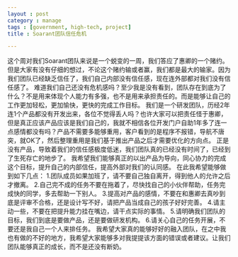 ```yaml
---
layout : post
category : manage
tags : [government, high-tech, project]
title : Soarant团队信任危机

---
```


这个周对我们Soarant团队来说是一个蜕变的一周，我们答应了惠卿的一个赌约。但是大家有没有仔细的想过，不论这个赌约输或者赢，我们都是最大的输家。因为我们团队已经缺乏信任了，我们自己内部没有信任感，现在连外部都对我们没有信任感了。
难道我们自己还没有危机感吗？至少我是没有看到，团队存在到底为了什么？不是用来体现个人能力有多强，也不是用来承担责任的。而是能够让自己的工作更加轻松，更加愉快，更快的完成工作目标。
我们是一个研发团队，历经2年连1个产品都没有开发出来，各位不觉得丢人吗？也许大家可以把责任怪于惠卿，但是真正应该产品应该是我们自己的，我就不相信各位开发门户自助1年多了连一点感情都没有吗？产品不需要多能够重用，客户看到的是程序不报错，导航不唐突，就OK了，然后整理重用是我们基于推出产品之后才需要优化的方向点。
正是没有产品，导致着我们的信任感极度低迷，我们团队真的已经没有时间了，已经到了生死存亡的地步了。
我希望我们能够真正的以出产品为导向，同心协力的完成这个目标，提升自己的内部信任，提高外部对我们的认同感。
在此我希望能够做到如下几点：
1.团队成员如果加班了，请不要自己独自离开，得到他人的允许之后才撤离。
2.自己完不成的任务不要在拖着了，尽快找自己的小伙伴帮助，任务完成快的同学，多去帮助一下别人。
3.提高对产品的感情，不要在和惠卿去真吵到底是评审不合格，还是设计写不好，请把产品当成自己的孩子好好完善。
4.请主动一些，不要在把提升能力挂在嘴边，请干点实际的事情。
5.请明确我们团队的目标，我们到底是要做产品，还是要做研发机构。
6.请关心自己的任务开展，不要还是我自己一个人来排任务。
我希望大家真的能够好好的融入团队，在之中我也有做的不好的地方，我希望大家能够多对我提提该方面的错误或者建议。让我们团队能够真正的成长，而不是还没有断奶。

